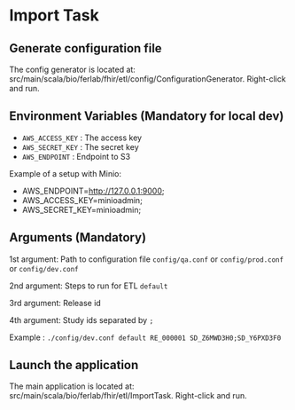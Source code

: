 # Import Task

## Generate configuration file

The config generator is located at: src/main/scala/bio/ferlab/fhir/etl/config/ConfigurationGenerator. Right-click and run.

## Environment Variables (Mandatory for local dev)

- `AWS_ACCESS_KEY` : The access key
- `AWS_SECRET_KEY` : The secret key
- `AWS_ENDPOINT`   : Endpoint to S3

Example of a setup with Minio:
- AWS_ENDPOINT=http://127.0.0.1:9000;
- AWS_ACCESS_KEY=minioadmin;
- AWS_SECRET_KEY=minioadmin;

## Arguments (Mandatory)

1st argument: Path to configuration file `config/qa.conf` or `config/prod.conf` or `config/dev.conf`

2nd argument: Steps to run for ETL `default`

3rd argument: Release id

4th argument: Study ids separated by `;`

Example : `./config/dev.conf default RE_000001 SD_Z6MWD3H0;SD_Y6PXD3F0`

## Launch the application

The main application is located at: src/main/scala/bio/ferlab/fhir/etl/ImportTask. Right-click and run.
